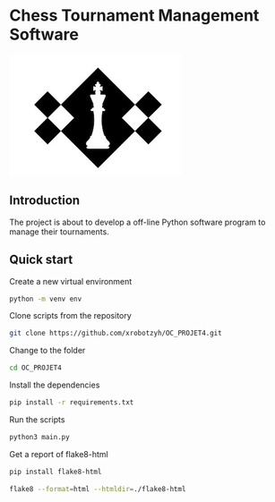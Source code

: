 # Chess Tournament Management Software
[![logo_of_chess_program](https://github.com/xrobotzyh/OC_PROJET4/blob/master/resources/chess.jpg "logo_of_chess_program")](https://github.com/xrobotzyh/OC_PROJET4/blob/master/resources/chess.jpg "logo_of_chess_program")

## Introduction
The project is about to develop a off-line Python software program to manage their tournaments.


## Quick start

Create a new virtual environment
```bash
python -m venv env
```
Clone scripts from the repository

```bash
git clone https://github.com/xrobotzyh/OC_PROJET4.git
```

Change to the folder
```bash
cd OC_PROJET4
```
Install the dependencies
```bash
pip install -r requirements.txt
```
Run the scripts
```bash
python3 main.py
```
Get a report of flake8-html
```bash
pip install flake8-html
```
```bash
flake8 --format=html --htmldir=./flake8-html
```
